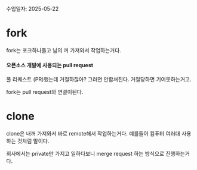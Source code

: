 수업일자: 2025-05-22

# fork 

fork는 포크하나들고 남의 꺼 가져와서 작업하는거다.
#### 오픈소스 개발에 사용되는 pull request
풀 리퀘스트 (PR)했는데 거절하잖아?
그러면 안합쳐진다. 
거절당하면 기여못하는거고.

fork는 pull request와 연결이된다.




# clone

clone은 내꺼 가져와서 바로 remote해서 작업하는거다.
예를들어 컴퓨터 여러대 사용하는 것처럼 말이다.

회사에서는 private만 가지고 일하다보니
merge request 하는 방식으로 진행하는거다. 

